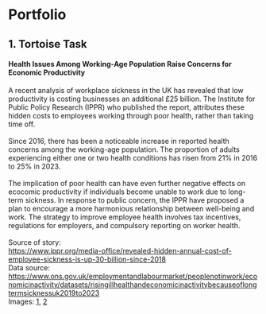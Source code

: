 # Portfolio

## 1. Tortoise Task 
#### Health Issues Among Working-Age Population Raise Concerns for Economic Productivity
A recent analysis of workplace sickness in the UK has revealed that low productivity is costing businesses an additional £25 billion. The Institute for Public Policy Research (IPPR) who published the report, attributes these hidden costs to employees working through poor health, rather than taking time off.<br>
<br>
Since 2016, there has been a noticeable increase in reported health concerns among the working-age population. The proportion of adults experiencing either one or two health conditions has risen from 21% in 2016 to 25% in 2023.<br>
<br>
The implication of poor health can have even further negative effects on ecocomic productivity if individuals become unable to work due to long-term sickness. 
In response to public concern, the IPPR have proposed a plan to encourage a more harmonious relationship between well-being and work. The strategy to improve employee health involves tax incentives, regulations for employers, and compulsory reporting on worker health.<br>
<br>
Source of story: <br>
https://www.ippr.org/media-office/revealed-hidden-annual-cost-of-employee-sickness-is-up-30-billion-since-2018<br>
Data source: https://www.ons.gov.uk/employmentandlabourmarket/peoplenotinwork/economicinactivity/datasets/risingillhealthandeconomicinactivitybecauseoflongtermsicknessuk2019to2023
<br>
Images: [1](https://github.com/sian-phillips-1/portfolio/blob/main/images/Graphic_1_Sian_Phillips.png), [2](https://github.com/sian-phillips-1/portfolio/blob/main/images/Graphic_2_Sian_Phillips.jpg)
